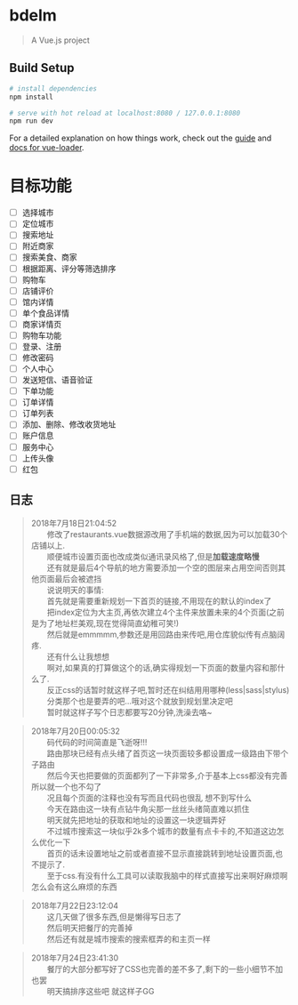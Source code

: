 # bdelm

> A Vue.js project

## Build Setup

``` bash
# install dependencies
npm install

# serve with hot reload at localhost:8080 / 127.0.0.1:8080
npm run dev
```

For a detailed explanation on how things work, check out the [guide](http://vuejs-templates.github.io/webpack/) and [docs for vue-loader](http://vuejs.github.io/vue-loader).

# 目标功能
- [ ] 选择城市
- [ ] 定位城市
- [ ] 搜索地址
- [ ] 附近商家
- [ ] 搜索美食、商家
- [ ] 根据距离、评分等筛选排序
- [ ] 购物车
- [ ] 店铺评价
- [ ] 馆内详情
- [ ] 单个食品详情
- [ ] 商家详情页
- [ ] 购物车功能
- [ ] 登录、注册
- [ ] 修改密码
- [ ] 个人中心
- [ ] 发送短信、语音验证
- [ ] 下单功能
- [ ] 订单详情
- [ ] 订单列表
- [ ] 添加、删除、修改收货地址
- [ ] 账户信息
- [ ] 服务中心
- [ ] 上传头像
- [ ] 红包

## 日志
>2018年7月18日21:04:52<br>
>　　修改了restaurants.vue数据源改用了手机端的数据,因为可以加载30个店铺以上.<br>
　　顺便城市设置页面也改成类似通讯录风格了,但是**加载速度略慢**<br>
　　还有就是最后4个导航的地方需要添加一个空的图层来占用空间否则其他页面最后会被遮挡<br>
　　说说明天的事情:<br>
　　首先就是需要重新规划一下首页的链接,不用现在的默认的index了<br>
　　把index定位为大主页,再依次建立4个主件来放置未来的4个页面(之前是为了地址栏美观,现在觉得简直幼稚可笑!)<br>
　　然后就是emmmmm,参数还是用回路由来传吧,用仓库貌似传有点脑阔疼.<br>
　　还有什么让我想想<br>
　　啊对,如果真的打算做这个的话,确实得规划一下页面的数量内容和那什么了.<br>
　　反正css的话暂时就这样子吧,暂时还在纠结用用哪种(less|sass|stylus)<br>
　　分类那个也是要弄的吧...哦对这个就放到规划里决定吧<br>
　　暂时就这样子写个日志都要写20分钟,洗澡去咯~<br>

>2018年7月20日00:05:32<br>
>　　码代码的时间简直是飞逝呀!!!<br>
　　路由那块已经有点头绪了首页这一块页面较多都设置成一级路由下带个子路由<br>
　　然后今天也把要做的页面都列了一下非常多,介于基本上css都没有完善所以就一个也不勾了<br>
　　况且每个页面的注释也没有写而且代码也很乱 想不到写什么<br>
　　今天在路由这一块有点钻牛角尖那一丝丝头绪简直难以抓住<br>
　　明天就先把地址的获取和地址的设置这一块逻辑弄好<br>
　　不过城市搜索这一块似乎2k多个城市的数量有点卡卡的,不知道这边怎么优化一下<br>
　　首页的话未设置地址之前或者直接不显示直接跳转到地址设置页面,也不提示了.<br>
　　至于css.有没有什么工具可以读取我脑中的样式直接写出来啊好麻烦啊怎么会有这么麻烦的东西<br>

>2018年7月22日23:12:04<br>
>　　这几天做了很多东西,但是懒得写日志了<br>
　　然后明天把餐厅的完善掉<br>
　　然后还有就是城市搜索的搜索框弄的和主页一样<br>

>2018年7月24日23:41:30<br>
>　　餐厅的大部分都写好了CSS也完善的差不多了,剩下的一些小细节不加也罢<br>
　　明天搞排序这些吧 就这样子GG<br>
